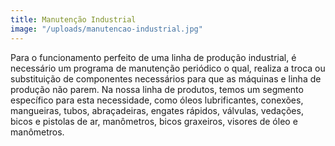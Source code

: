 ```yaml
---
title: Manutenção Industrial
image: "/uploads/manutencao-industrial.jpg"
---
```


Para o funcionamento perfeito de uma linha de produção industrial, é necessário um programa de manutenção periódico o qual, realiza a troca ou substituição de componentes necessários para que as máquinas e linha de produção não parem. Na nossa linha de produtos, temos um segmento específico para esta necessidade, como óleos lubrificantes, conexões, mangueiras, tubos, abraçadeiras, engates rápidos, válvulas, vedações, bicos e pistolas de ar, manômetros, bicos graxeiros, visores de óleo e manômetros.
